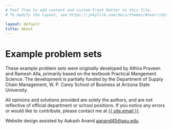 ```yaml
---
# Feel free to add content and custom Front Matter to this file.
# To modify the layout, see https://jekyllrb.com/docs/themes/#overriding-theme-defaults

layout: default
title: About
---
```


# Example problem sets 

These example problem sets were originally developed by Athira Praveen and Ramesh Alla, primarily based on the textbook Practical Mangement Science. The development is partially funded by the Department of Supply Chain Management, W. P. Carey School of Business at Arizona State University.

All opinions and solutions provided are solely the authors, and are not reflective of official department or school positions. If you notice any errors or would like to contribute, please contact me at <a class="u-email" href="mailto:{{ site.email }}">{{ site.email }}</a>.

Website design assisted by Aakash Anand <a class="u-email" href="mailto:aanand45@asu.edu">aanand45@asu.edu</a>.
